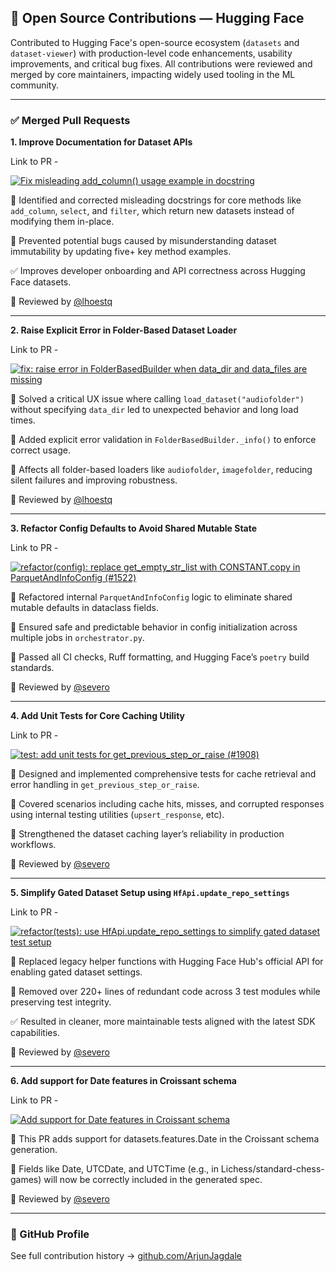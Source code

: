 ## 🧠 Open Source Contributions — Hugging Face

Contributed to Hugging Face's open-source ecosystem (`datasets` and `dataset-viewer`) with production-level code enhancements, usability improvements, and critical bug fixes. All contributions were reviewed and merged by core maintainers, impacting widely used tooling in the ML community.

---

### ✅ Merged Pull Requests

**1. Improve Documentation for Dataset APIs**

Link to PR - 

[![Fix misleading add_column() usage example in docstring](https://pr-req-io.vercel.app/api/badge?title=Fix%20misleading%20add_column()%20usage%20example%20in%20docstring&repo=huggingface%2Fdatasets&number=7648&status=MERGED&author=ArjunJagdale&theme=modern)](https://github.com/huggingface/datasets/pull/7648)

🔹 Identified and corrected misleading docstrings for core methods like `add_column`, `select`, and `filter`, which return new datasets instead of modifying them in-place.

🔹 Prevented potential bugs caused by misunderstanding dataset immutability by updating five+ key method examples.

✅ Improves developer onboarding and API correctness across Hugging Face datasets.

🧠 Reviewed by [@lhoestq](https://github.com/lhoestq)

---

**2. Raise Explicit Error in Folder-Based Dataset Loader**

Link to PR - 

[![fix: raise error in FolderBasedBuilder when data_dir and data_files are missing ](https://pr-req-io.vercel.app/api/badge?title=fix%3A%20raise%20error%20in%20FolderBasedBuilder%20when%20data_dir%20and%20data_files%20are%20missing%20&repo=huggingface%2Fdatasets&number=7623&status=MERGED&author=ArjunJagdale&theme=modern)](https://github.com/huggingface/datasets/pull/7623)

🔹 Solved a critical UX issue where calling `load_dataset("audiofolder")` without specifying `data_dir` led to unexpected behavior and long load times.

🔹 Added explicit error validation in `FolderBasedBuilder._info()` to enforce correct usage.

📂 Affects all folder-based loaders like `audiofolder`, `imagefolder`, reducing silent failures and improving robustness.

🧠 Reviewed by [@lhoestq](https://github.com/lhoestq)

---

**3. Refactor Config Defaults to Avoid Shared Mutable State**

Link to PR - 

[![refactor(config): replace get_empty_str_list with CONSTANT.copy in ParquetAndInfoConfig (#1522) ](https://pr-req-io.vercel.app/api/badge?title=refactor(config)%3A%20replace%20get_empty_str_list%20with%20CONSTANT.copy%20in%20ParquetAndInfoConfig%20(%231522)%20&repo=huggingface%2Fdataset-viewer&number=3219&status=MERGED&author=ArjunJagdale&theme=modern)](https://github.com/huggingface/dataset-viewer/pull/3219)

🔹 Refactored internal `ParquetAndInfoConfig` logic to eliminate shared mutable defaults in dataclass fields.

🔹 Ensured safe and predictable behavior in config initialization across multiple jobs in `orchestrator.py`.

🧼 Passed all CI checks, Ruff formatting, and Hugging Face’s `poetry` build standards.

🧠 Reviewed by [@severo](https://github.com/severo)

---

**4. Add Unit Tests for Core Caching Utility**

Link to PR - 

[![test: add unit tests for get_previous_step_or_raise (#1908) ](https://pr-req-io.vercel.app/api/badge?title=test%3A%20add%20unit%20tests%20for%20get_previous_step_or_raise%20(%231908)%20&repo=huggingface%2Fdataset-viewer&number=3218&status=MERGED&author=ArjunJagdale&theme=modern)](https://github.com/huggingface/dataset-viewer/pull/3218)

🔹 Designed and implemented comprehensive tests for cache retrieval and error handling in `get_previous_step_or_raise`.

🔹 Covered scenarios including cache hits, misses, and corrupted responses using internal testing utilities (`upsert_response`, etc).

🧪 Strengthened the dataset caching layer’s reliability in production workflows.

🧠 Reviewed by [@severo](https://github.com/severo)

---

**5. Simplify Gated Dataset Setup using `HfApi.update_repo_settings`**

Link to PR - 

[![refactor(tests): use HfApi.update_repo_settings to simplify gated dataset test setup ](https://pr-req-io.vercel.app/api/badge?title=refactor(tests)%3A%20use%20HfApi.update_repo_settings%20to%20simplify%20gated%20dataset%20test%20setup%20&repo=huggingface%2Fdataset-viewer&number=3206&status=MERGED&author=ArjunJagdale&theme=modern)](https://github.com/huggingface/dataset-viewer/pull/3206)

🔹 Replaced legacy helper functions with Hugging Face Hub's official API for enabling gated dataset settings.

🔹 Removed over 220+ lines of redundant code across 3 test modules while preserving test integrity.

✅ Resulted in cleaner, more maintainable tests aligned with the latest SDK capabilities.

🧠 Reviewed by [@severo](https://github.com/severo)

---

**6. Add support for Date features in Croissant schema**

Link to PR - 

[![ Add support for Date features in Croissant schema](https://pr-req-io.vercel.app/api/badge?title=%20Add%20support%20for%20Date%20features%20in%20Croissant%20schema&repo=huggingface%2Fdataset-viewer&number=3223&status=MERGED&author=ArjunJagdale&theme=modern)](https://github.com/huggingface/dataset-viewer/pull/3223)

🔹 This PR adds support for datasets.features.Date in the Croissant schema generation.

🔹 Fields like Date, UTCDate, and UTCTime (e.g., in Lichess/standard-chess-games) will now be correctly included in the generated spec.

🧠 Reviewed by [@severo](https://github.com/severo)

---


### 📁 GitHub Profile

See full contribution history → [github.com/ArjunJagdale](https://github.com/ArjunJagdale)
